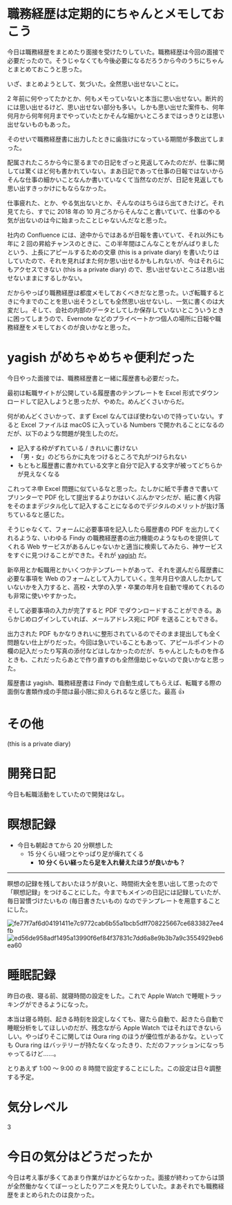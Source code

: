 # 職務経歴は定期的にちゃんとメモしておこう
今日は職務経歴をまとめたり面接を受けたりしていた。職務経歴は今回の面接で必要だったので。そうじゃなくても今後必要になるだろうから今のうちにちゃんとまとめておこうと思った。

いざ、まとめようとして、気づいた。全然思い出せないことに。

2 年前に何やってたかとか、何もメモっていないと本当に思い出せない。断片的には思い出せるけど、思い出せない部分も多い。しかも思い出せた案件も、何年何月から何年何月までやっていたとかそんな細かいところまではっきりとは思い出せないものもあった。

そのせいで職務経歴書に出力したときに歯抜けになっている期間が多数出てしまった。

配属されたころから今に至るまでの日記をざっと見返してみたのだが、仕事に関しては驚くほど何も書かれていない。まあ日記であって仕事の日報ではないからそんな仕事の細かいことなんか書いていなくて当然なのだが、日記を見返しても思い出すきっかけにもならなかった。

仕事疲れた、とか、やる気出ないとか、そんなのはちらほら出てきたけど。それ見てたら、すでに 2018 年の 10 月ごろからそんなこと書いていて、仕事のやる気が出ないのは今に始まったことじゃないんだなと思った。

社内の Confluence には、途中からではあるが日報を書いていて、それ以外にも年に 2 回の昇給チャンスのときに、この半年間はこんなことをがんばりましたという、上長にアピールするための文章 (this is a private diary) を書いたりはしていたので、それを見ればまた何か思い出せるかもしれないが、今はそれらにもアクセスできない (this is a private diary) ので、思い出せないところは思い出せないままにするしかない。

だからやっぱり職務経歴は都度メモしておくべきだなと思った。いざ転職するときに今までのことを思い出そうとしても全然思い出せないし、一気に書くのは大変だし。そして、会社の内部のデータとしてしか保存していないとこういうときに困ってしまうので、Evernote などのプライベートかつ個人の場所に日報や職務経歴をメモしておくのが良いかなと思った。

# yagish がめちゃめちゃ便利だった
今日やった面接では、職務経歴書と一緒に履歴書も必要だった。

最初は転職サイトが公開している履歴書のテンプレートを Excel 形式でダウンロードして記入しようと思ったが、やめた。めんどくさいからだ。

何がめんどくさいかって、まず Excel なんてほぼ使わないので持っていない。すると Excel ファイルは macOS に入っている Numbers で開かれることになるのだが、以下のような問題が発生したのだ。

- 記入する枠がずれている / きれいに書けない
- 「男・女」のどちらかに丸をつけるところで丸がつけられない
- もともと履歴書に書かれている文字と自分で記入する文字が被ってどちらかが見えなくなる

これってネ申 Excel 問題に似ているなと思った。たしかに紙で手書きで書いてプリンターで PDF 化して提出するよりかはいくぶんかマシだが、紙に書く内容をそのままデジタル化して記入することになるのでデジタルのメリットが抜け落ちているなと感じた。

そうじゃなくて、フォームに必要事項を記入したら履歴書の PDF を出力してくれるような、いわゆる Findy の職務経歴書の出力機能のようなものを提供してくれる Web サービスがあるんじゃないかと適当に検索してみたら、神サービスをすぐに見つけることができた。それが [yagish](https://rirekisho.yagish.jp) だ。

新卒用とか転職用とかいくつかテンプレートがあって、それを選んだら履歴書に必要な事項を Web のフォームとして入力していく。生年月日や浪人したかしていないかを入力すると、高校・大学の入学・卒業の年月を自動で埋めてくれるのも非常に使いやすかった。

そして必要事項の入力が完了すると PDF でダウンロードすることができる。あらかじめログインしていれば、メールアドレス宛に PDF を送ることもできる。

出力された PDF もかなりきれいに整形されているのでそのまま提出しても全く問題ない仕上がりだった。今回は急いでいることもあって、アピールポイントの欄の記入だったり写真の添付などはしなかったのだが、ちゃんとしたものを作るときも、これだったらあとで作り直すのも全然億劫じゃないので良いかなと思った。

履歴書は yagish、職務経歴書は Findy で自動生成してもらえば、転職する際の面倒な書類作成の手間は最小限に抑えられるなと感じた。最高 👍



# その他
 (this is a private diary) 



# 開発日記
今日も転職活動をしていたので開発はなし。



# 瞑想記録
- 今日も朝起きてから 20 分瞑想した
  - 15 分くらい経つとやっぱり足が痺れてくる
    - **10 分くらい経ったら足を入れ替えたほうが良いかも？**

---

瞑想の記録を残しておいたほうが良いと、時間術大全を思い出して思ったので「瞑想記録」をつけることにした。今までもメインの日記には記録していたが、毎日習慣づけたいもの (毎日書きたいもの) なのでテンプレートを用意することにした。

![fe77f7af6d04191411e7c9772cab6b55a1bcb5dff708225667ce6833827ee4fb](/images/2020/08/fe77f7af6d04191411e7c9772cab6b55a1bcb5dff708225667ce6833827ee4fb.jpg)
![ed56de958adf1495a13990f6ef84f37831c7dd6a8e9b3b7a9c3554929eb6ea60](/images/2020/08/ed56de958adf1495a13990f6ef84f37831c7dd6a8e9b3b7a9c3554929eb6ea60.jpg)




# 睡眠記録
昨日の夜、寝る前、就寝時間の設定をした。これで Apple Watch で睡眠トラッキングができるようになった。

本当は寝る時刻、起きる時刻を設定しなくても、寝たら自動で、起きたら自動で睡眠分析をしてほしいのだが、残念ながら Apple Watch ではそれはできないらしい。やっぱりそこに関しては Oura ring のほうが優位性があるかな。といっても Oura ring はバッテリーが持たなくなったきり、ただのファッションになっちゃってるけど……。

とりあえず 1:00 〜 9:00 の 8 時間で設定することにした。この設定は日々調整する予定。



# 気分レベル
3



# 今日の気分はどうだったか
今日は考え事が多くてあまり作業がはかどらなかった。面接が終わってからは頭が全然働かなくてぼーっとしたりアニメを見たりしていた。まあそれでも職務経歴をまとめられたのは良かった。
